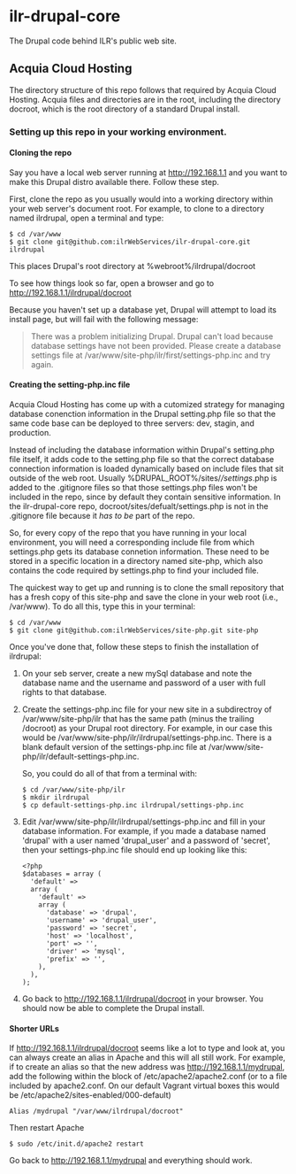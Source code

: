 # ilr-drupal-core

The Drupal code behind ILR's public web site.

## Acquia Cloud Hosting

The directory structure of this repo follows that required by Acquia Cloud Hosting. Acquia files and directories are in the root, including the directory docroot, which is the root directory of a standard Drupal install.

### Setting up this repo in your working environment.

#### Cloning the repo

Say you have a local web server running at http://192.168.1.1 and you want to make this Drupal distro available there. Follow these step.

First, clone the repo as you usually would into a working directory within your web server's document root. For example, to clone to a directory named ilrdrupal, open a terminal and type:

    $ cd /var/www
    $ git clone git@github.com:ilrWebServices/ilr-drupal-core.git ilrdrupal

This places Drupal's root directory at %webroot%/ilrdrupal/docroot

To see how things look so far, open a browser and go to http://192.168.1.1/ilrdrupal/docroot

Because you haven't set up a database yet, Drupal will attempt to load its install page, but will fail with the following message:

> There was a problem initializing Drupal. Drupal can't load because database settings have not been provided. 
> Please create a database settings file at /var/www/site-php/ilr/first/settings-php.inc and try again.

#### Creating the setting-php.inc file

Acquia Cloud Hosting has come up with a cutomized strategy for managing database conenction information in the Drupal setting.php file so that the same code base can be deployed to three servers: dev, stagin, and production. 

Instead of including the database information within Drupal's setting.php file itself, it adds code to the setting.php file so that the correct database connection information is loaded dynamically based on include files that sit outside of the web root. Usually %DRUPAL_ROOT%/sites/*/settings*.php is added to the .gitignore files so that those settings.php files won't be included in the repo, since by default they contain sensitive information. In the ilr-drupal-core repo, docroot/sites/defualt/settings.php is not in the .gitignore file because it *has to be* part of the repo.

So, for every copy of the repo that you have running in your local environment, you will need a corresponding include file from which settings.php gets its database connetion information. These need to be stored in a specific location in a directory named site-php, which also contains the code required by settings.php to find your included file.

The quickest way to get up and running is to clone the small repository that has a fresh copy of this site-php and save the clone in your web root (i.e., /var/www). To do all this, type this in your terminal:

    $ cd /var/www
    $ git clone git@github.com:ilrWebServices/site-php.git site-php

Once you've done that, follow these steps to finish the installation of ilrdrupal:

1. On your seb server, create a new mySql database and note the database name and the 
   username and password of a user with full rights to that database.

2.  Create the settings-php.inc file for your new site in a subdirectroy of /var/www/site-php/ilr that has 
    the same path (minus the trailing /docroot) as your Drupal root directory. For example, in our case this would be /var/www/site-php/ilr/ilrdrupal/settings-php.inc. There is a blank default version of the settings-php.inc file at /var/www/site-php/ilr/default-settings-php.inc.

    So, you could do all of that from a terminal with:

        $ cd /var/www/site-php/ilr
        $ mkdir ilrdrupal
        $ cp default-settings-php.inc ilrdrupal/settings-php.inc

3.  Edit /var/www/site-php/ilr/ilrdrupal/settings-php.inc and fill in your database information. 
    For example, if you made a database named 'drupal' with a user named 'drupal_user' and a password 
    of 'secret', then your settings-php.inc file should end up looking like this:

        <?php
        $databases = array (
          'default' => 
          array (
            'default' => 
            array (
              'database' => 'drupal',
              'username' => 'drupal_user',
              'password' => 'secret',
              'host' => 'localhost',
              'port' => '',
              'driver' => 'mysql',
              'prefix' => '',
            ),
          ),
        );

4.  Go back to http://192.168.1.1/ilrdrupal/docroot in your browser. You should now be able to complete the Drupal install.

#### Shorter URLs

If http://192.168.1.1/ilrdrupal/docroot seems like a lot to type and look at, you can always create an alias in Apache and this will all still work. For example, if to create an alias so that the new address was http://192.168.1.1/mydrupal, add the following within the <VirtualHost> block of /etc/apache2/apache2.conf (or to a file included by apache2.conf. On our default Vagrant virtual boxes this would be /etc/apache2/sites-enabled/000-default)

    Alias /mydrupal "/var/www/ilrdrupal/docroot"

Then restart Apache

    $ sudo /etc/init.d/apache2 restart

Go back to http://192.168.1.1/mydrupal and everything should work.
